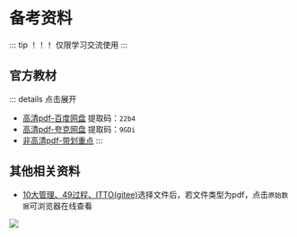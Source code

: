 # 备考资料

::: tip ！！！
仅限学习交流使用
:::

## 官方教材

::: details 点击展开
- [高清pdf-百度网盘](https://pan.baidu.com/s/1QYkeg2xkFyFdcj9BOdQVfQ?pwd=22b4) 提取码：`22b4`
- [高清pdf-夸克网盘](https://pan.quark.cn/s/59c48b70cf71) 提取码：`9GDi`
- [非高清pdf-带划重点](https://itpmp.netlify.app/assets/offical-4.pdf)
:::

## 其他相关资料

- [10大管理、49过程、ITTO(gitee)](https://gitee.com/victorchang/ruankao_itpm_res/tree/master/%E5%A4%87%E8%80%83%E5%8F%82%E8%80%83%E8%B5%84%E6%96%99)选择文件后，若文件类型为pdf，点击`原始数据`可浏览器在线查看

<img src="https://itpmp.netlify.app/assets/49个过程.png" />